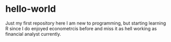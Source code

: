 # hello-world
Just my first repository here
I am new to programming, but starting learning R since I do enjoyed econometrcis before and miss it as hell working as financial analyst currently. 
